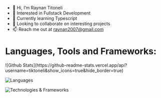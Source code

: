 - 👋 Hi, I’m Raynan Titoneli
- 👀 Interested in Fullstack Development
- 🌱 Currently learning Typescript
- 💞️ Looking to collaborate on interesting projects
- 📫 Reach me out at raynan2007@gmail.com

<h1 align="left">Languages, Tools and Frameworks:</h1>
![Github Stats](https://github-readme-stats.vercel.app/api?username=tiktoneli&show_icons=true&hide_border=true)

![Languages](https://skillicons.dev/icons?i=html,css,js,ts,git,bootstrap)

![Technologies & Frameworks](https://skillicons.dev/icons?i=react,tailwind,nodejs,figma,postgres,java)

